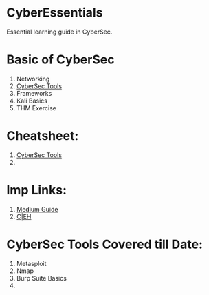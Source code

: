 # CyberEssentials
Essential learning guide in CyberSec.

# Basic of CyberSec
1. Networking
2. [CyberSec Tools](https://github.com/cybersome/CyberEssentials/blob/main/README.md#cybersec-tools-covered-till-date)
3. Frameworks
4. Kali Basics
5. THM Exercise


# Cheatsheet:
1. [CyberSec Tools](https://github.com/The-Art-of-Hacking/h4cker/tree/master/cheat_sheets)
2. 


# Imp Links:
1. [Medium Guide](https://n3nu.medium.com/oscp-the-official-guide-c461f5e025bb)
2. [C|EH](https://github.com/undergroundwires/CEH-in-bullet-points)


# CyberSec Tools Covered till Date:
1. Metasploit
2. Nmap
3. Burp Suite Basics
4. 
